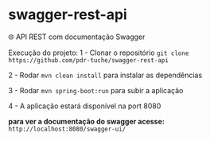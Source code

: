 # swagger-rest-api
🌐 API REST com documentação Swagger

Execução do projeto:
1 - Clonar o repositório `git clone https://github.com/pdr-tuche/swagger-rest-api`

2 - Rodar `mvn clean install` para instalar as dependências

3 - Rodar `mvn spring-boot:run` para subir a aplicação

4 - A aplicação estará disponível na port 8080

**para ver a documentação do swagger acesse:** `http://localhost:8080/swagger-ui/`
